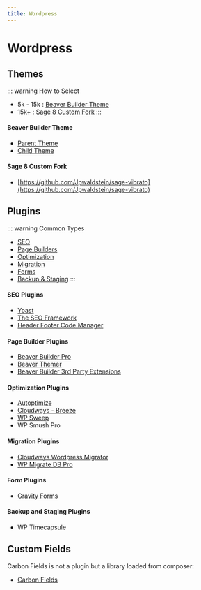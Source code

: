 ```yaml
---
title: Wordpress
---
```

# Wordpress

## Themes

::: warning How to Select
- 5k - 15k : [Beaver Builder Theme](#beaver-builder-theme)  
- 15k+ : [Sage 8 Custom Fork](#sage-8-custom-fork)
:::

#### Beaver Builder Theme

- [Parent Theme](https://www.dropbox.com/sh/lpc8q3zi0eor0tl/AADk4BxlghJRb54yo3V9EDsna?dl=0)  
- [Child Theme](https://www.dropbox.com/sh/4mkn6er5zk28cj8/AADPIN7h4Tv7zX7d306Ha6qqa?dl=0)

#### Sage 8 Custom Fork
- [https://github.com/Jpwaldstein/sage-vibrato](https://github.com/Jpwaldstein/sage-vibrato)

## Plugins

::: warning Common Types
- [SEO](#seo-plugins)
- [Page Builders](#page-builder-plugins)  
- [Optimization](#optimization-plugins)  
- [Migration](#migration-plugins)
- [Forms](#form-plugins)
- [Backup & Staging](#backup-and-staging-plugins)
:::

#### SEO Plugins
- [Yoast](https://wordpress.org/plugins/wordpress-seo/)
- [The SEO Framework](https://wordpress.org/plugins/autodescription/)
- [Header Footer Code Manager](https://wordpress.org/plugins/header-footer-code-manager/)

#### Page Builder Plugins
- [Beaver Builder Pro](https://www.dropbox.com/sh/zpje585nmr49apa/AACAR1lOUnGLHTa1tKXhrHqka?dl=0)
- [Beaver Themer](https://www.dropbox.com/sh/pfqbqhrrttqo8r9/AADhqt20dzFj0ON1THSfd2x4a?dl=0)
- [Beaver Builder 3rd Party Extensions](https://www.dropbox.com/sh/tz7f42dkx1zlguh/AACYMP09yM-22Nmqd5ve4S1ha?dl=0)

#### Optimization Plugins
- [Autoptimize](https://wordpress.org/plugins/autoptimize/)
- [Cloudways - Breeze](https://wordpress.org/plugins/breeze/)
- [WP Sweep](https://wordpress.org/plugins/wp-sweep/)
- WP Smush Pro

#### Migration Plugins
- [Cloudways Wordpress Migrator](https://wordpress.org/plugins/bv-cloudways-automated-migration/)
- [WP Migrate DB Pro](https://www.dropbox.com/sh/4ld51dfpnez1wo5/AAC9XzJlPdB_t2cVXzpPFgLla?dl=0)

#### Form Plugins
- [Gravity Forms](https://www.dropbox.com/s/ujtryea24aifqhf/gravityforms_2.2.3.14.zip?dl=0)

#### Backup and Staging Plugins
- WP Timecapsule

## Custom Fields
Carbon Fields is not a plugin but a library loaded from composer:
- [Carbon Fields](https://carbonfields.net/)

